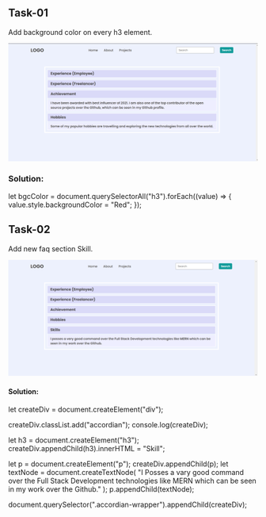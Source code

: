 ## Task-01
Add background color on every h3 element.

![Alt text](task1Output.png)

### Solution:
let bgcColor = document.querySelectorAll("h3").forEach((value) => {
  value.style.backgroundColor = "Red";
});

## Task-02
Add new faq section Skill.

![Alt text](task2Output.png)

#### Solution:

let createDiv = document.createElement("div");

createDiv.classList.add("accordian");
console.log(createDiv);

let h3 = document.createElement("h3");
createDiv.appendChild(h3).innerHTML = "Skill";

let p = document.createElement("p");
createDiv.appendChild(p);
let textNode = document.createTextNode(
  "I Posses a vary good command over the Full Stack Development technologies like MERN which can be seen in my work over the Github."
);
p.appendChild(textNode);

document.querySelector(".accordian-wrapper").appendChild(createDiv);